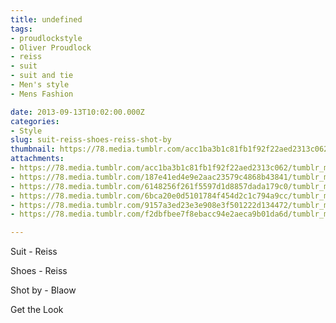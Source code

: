 ```yaml
---
title: undefined
tags:
- proudlockstyle
- Oliver Proudlock
- reiss
- suit
- suit and tie
- Men's style
- Mens Fashion

date: 2013-09-13T10:02:00.000Z
categories:
- Style
slug: suit-reiss-shoes-reiss-shot-by
thumbnail: https://78.media.tumblr.com/acc1ba3b1c81fb1f92f22aed2313c062/tumblr_mt26jrQPgj1rhrm24o1_540.jpg
attachments:
- https://78.media.tumblr.com/acc1ba3b1c81fb1f92f22aed2313c062/tumblr_mt26jrQPgj1rhrm24o1_1280.jpg
- https://78.media.tumblr.com/187e41ed4e9e2aac23579c4868b43841/tumblr_mt26jrQPgj1rhrm24o2_1280.jpg
- https://78.media.tumblr.com/6148256f261f5597d1d8857dada179c0/tumblr_mt26jrQPgj1rhrm24o3_1280.jpg
- https://78.media.tumblr.com/6bca20e0d5101784f454d2c1c794a9cc/tumblr_mt26jrQPgj1rhrm24o4_1280.jpg
- https://78.media.tumblr.com/9157a3ed23e3e908e3f501222d134472/tumblr_mt26jrQPgj1rhrm24o5_1280.jpg
- https://78.media.tumblr.com/f2dbfbee7f8ebacc94e2aeca9b01da6d/tumblr_mt26jrQPgj1rhrm24o6_1280.jpg

---
```


Suit - Reiss 

  Shoes - Reiss 

  Shot by - Blaow

Get the Look
